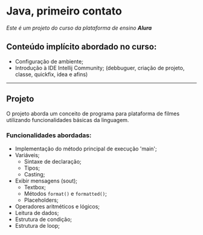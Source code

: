 # Java, primeiro contato
*Este é um projeto do curso da plataforma de ensino **Alura***

## Conteúdo implícito abordado no curso:

* Configuração de ambiente;
* Introdução à IDE Intellij Community; (debbuguer, criação de projeto, classe, quickfix, idea e afins)
---
  ## Projeto

  O projeto aborda um conceito de programa para plataforma de filmes utilizando funcionalidades básicas da linguagem.
  ### Funcionalidades abordadas:
  * Implementação do método principal de execução 'main';
  * Variáveis;
    * Sintaxe de declaração;
    * Tipos;
    * Casting;  
  * Exibir mensagens (sout);
     * Textbox;
     * Métodos ```format()``` e ```formatted()```;
     * Placeholders;
  * Operadores aritméticos e lógicos;
  * Leitura de dados;
  * Estrutura de condição;
  * Estrutura de loop;
